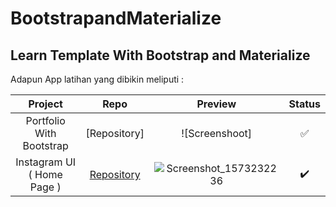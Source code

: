 # BootstrapandMaterialize

## Learn Template With Bootstrap and Materialize


Adapun App latihan yang dibikin meliputi :

| Project                    | Repo                                                                  | Preview                                                                                                                        | Status |
|:--------------------------:|:---------------------------------------------------------------------:|:------------------------------------------------------------------------------------------------------------------------------:|:------:|
| Portfolio With Bootstrap   |     [Repository]                                                      | ![Screenshoot] | ✅  |
| Instagram UI ( Home Page ) | [Repository](https://github.com/dhiyo7/React-Native-UI-Insta)         | ![Screenshot_1573232236](https://user-images.githubusercontent.com/25566307/68890564-b7770f00-0751-11ea-9157-0eb0193c8676.png) | ✔️     |

